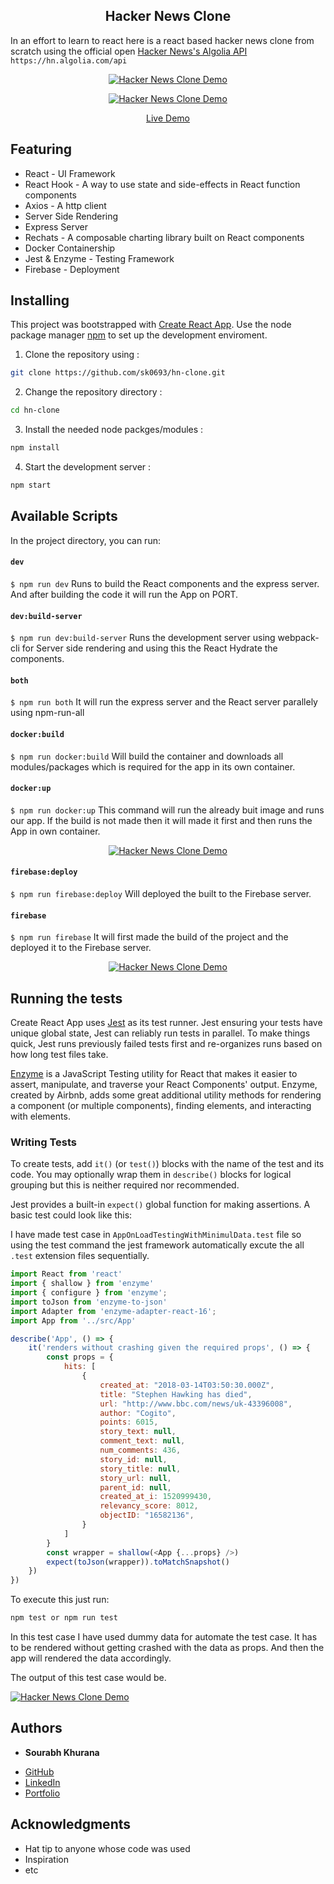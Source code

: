<h2 align="center">Hacker News Clone </h2>

In an effort to learn to react here is a react based hacker news clone from scratch using the official open [Hacker News's Algolia API](https://hn.algolia.com/api) `https://hn.algolia.com/api`

<p align="center" margin-bottom="0">
  <a href="https://hacker-news-clone.sourabhkhurana.com" target="_blank">
    <img alt="Hacker News Clone Demo" width="auto" height="auto" src="https://www.sourabhkhurana.com/assets/hacker-news-clone/home.png">
  </a>
</p>

<p align="center" margin-bottom="0">
  <a href="https://hacker-news-clone.sourabhkhurana.com" target="_blank">
    <img alt="Hacker News Clone Demo" width="auto" height="auto" src="https://www.sourabhkhurana.com/assets/hacker-news-clone/graph.png">
  </a>
</p>

<p align="center">
  <a href="https://hacker-news-clone.sourabhkhurana.com/">Live Demo</a>
</p>

## Featuring

- React - UI Framework
- React Hook - A way to use state and side-effects in React function components
- Axios - A http client
- Server Side Rendering
- Express Server
- Rechats - A composable charting library built on React components
- Docker Containership
- Jest & Enzyme - Testing Framework
- Firebase - Deployment

## Installing

This project was bootstrapped with [Create React App](https://github.com/facebook/create-react-app). Use the node package manager [npm](https://www.npmjs.com) to set up the development enviroment.


1. Clone the repository using :

```bash
git clone https://github.com/sk0693/hn-clone.git
```

2. Change the repository directory :

```bash
cd hn-clone
```
3. Install the needed node packges/modules :

```bash
npm install
```

4. Start the development server :

```bash
npm start
```

## Available Scripts

In the project directory, you can run:

#### `dev`

`$ npm run dev`  Runs to build the React components and the express server. And after building the code it will run the App on PORT.

#### `dev:build-server`

`$ npm run dev:build-server`  Runs the development server using webpack-cli for Server side rendering and using this the React Hydrate the components.

#### `both`

`$ npm run both`  It will run the express server and the React server parallely using npm-run-all 

#### `docker:build`

`$ npm run docker:build`  Will build the container and downloads all modules/packages which is required for the app in its own container. 

#### `docker:up`

`$ npm run docker:up`  This command will run the already buit image and runs our app. If the build is not made then it will made it first and then runs the App in own container. 

<p align="center" margin-bottom="0">
  <a href="https://hacker-news-clone.sourabhkhurana.com" target="_blank">
    <img alt="Hacker News Clone Demo" width="auto" height="auto" src="https://www.sourabhkhurana.com/assets/hacker-news-clone/docker-result.png">
  </a>
</p>

#### `firebase:deploy`

`$ npm run firebase:deploy` Will deployed the built to the Firebase server.

#### `firebase`

`$ npm run firebase` It will first made the build of the project and the deployed it to the Firebase server.

<p align="center" margin-bottom="0">
  <a href="https://hacker-news-clone.sourabhkhurana.com" target="_blank">
    <img alt="Hacker News Clone Demo" width="auto" height="auto" src="https://www.sourabhkhurana.com/assets/hacker-news-clone/firebase-deploy.png">
  </a>
</p>

## Running the tests

Create React App uses [Jest](https://jestjs.io/) as its test runner. Jest ensuring your tests have unique global state, Jest can reliably run tests in parallel. To make things quick, Jest runs previously failed tests first and re-organizes runs based on how long test files take.

[Enzyme](https://enzymejs.github.io/enzyme/) is a JavaScript Testing utility for React that makes it easier to assert, manipulate, and traverse your React Components' output. Enzyme, created by Airbnb, adds some great additional utility methods for rendering a component (or multiple components), finding elements, and interacting with elements.

### Writing Tests

To create tests, add `it()` (or `test()`) blocks with the name of the test and its code. You may optionally wrap them in `describe()` blocks for logical grouping but this is neither required nor recommended.

Jest provides a built-in `expect()` global function for making assertions. A basic test could look like this:

I have made test case in `AppOnLoadTestingWithMinimulData.test` file so using the test command the jest framework automatically excute the all `.test` extension files sequentially.

```js
import React from 'react'
import { shallow } from 'enzyme'
import { configure } from 'enzyme';
import toJson from 'enzyme-to-json'
import Adapter from 'enzyme-adapter-react-16';
import App from '../src/App'

describe('App', () => {
    it('renders without crashing given the required props', () => {
        const props = {
            hits: [
                {
                    created_at: "2018-03-14T03:50:30.000Z",
                    title: "Stephen Hawking has died",
                    url: "http://www.bbc.com/news/uk-43396008",
                    author: "Cogito",
                    points: 6015,
                    story_text: null,
                    comment_text: null,
                    num_comments: 436,
                    story_id: null,
                    story_title: null,
                    story_url: null,
                    parent_id: null,
                    created_at_i: 1520999430,
                    relevancy_score: 8012,
                    objectID: "16582136",
                }
            ]
        }
        const wrapper = shallow(<App {...props} />)
        expect(toJson(wrapper)).toMatchSnapshot()
    })
})
```

To execute this just run:

```bash
npm test or npm run test
```

In this test case I have used dummy data for automate the test case. It has to be rendered without getting crashed with the data as props. And then the app will rendered the data accordingly.

The output of this test case would be.

<p>
  <a href="https://hackernews-redesign.netlify.com" target="_blank">
    <img alt="Hacker News Clone Demo" width="auto" height="auto" src="https://www.sourabhkhurana.com/assets/hacker-news-clone/jest-test.png">
  </a>
</p>

## Authors

* **Sourabh Khurana** 

- [GitHub](https://github.com/sk0693)
- [LinkedIn](https://linkedin.com/sk0693)
- [Portfolio](https://sourabhkhurana.com/resume.html)


## Acknowledgments

* Hat tip to anyone whose code was used
* Inspiration
* etc

<!-- ## Getting Started

These instructions will get you a copy of the project up and running on your local machine for development and testing purposes. See deployment for notes on how to deploy the project on a live system.

### Prerequisites

What things you need to install the software and how to install them

```
Give examples
```

### Installing

A step by step series of examples that tell you how to get a development env running

Say what the step will be

```
Give the example
```

And repeat

```
until finished
```

End with an example of getting some data out of the system or using it for a little demo

## Running the tests

Explain how to run the automated tests for this system

### Break down into end to end tests

Explain what these tests test and why

```
Give an example
```

### And coding style tests

Explain what these tests test and why

```
Give an example
```

## Deployment

Add additional notes about how to deploy this on a live system

## Built With

* [Dropwizard](http://www.dropwizard.io/1.0.2/docs/) - The web framework used
* [Maven](https://maven.apache.org/) - Dependency Management
* [ROME](https://rometools.github.io/rome/) - Used to generate RSS Feeds

## Contributing

Please read [CONTRIBUTING.md](https://gist.github.com/PurpleBooth/b24679402957c63ec426) for details on our code of conduct, and the process for submitting pull requests to us.

## Versioning

We use [SemVer](http://semver.org/) for versioning. For the versions available, see the [tags on this repository](https://github.com/your/project/tags). 

## Authors

* **Billie Thompson** - *Initial work* - [PurpleBooth](https://github.com/PurpleBooth)

See also the list of [contributors](https://github.com/your/project/contributors) who participated in this project.

## License

This project is licensed under the MIT License - see the [LICENSE.md](LICENSE.md) file for details

## Acknowledgments

* Hat tip to anyone whose code was used
* Inspiration
* etc -->
